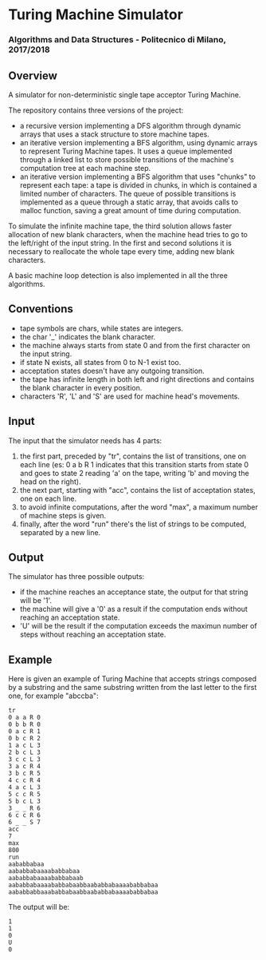 # Turing Machine Simulator

### Algorithms and Data Structures - Politecnico di Milano, 2017/2018

## Overview
A simulator for non-deterministic single tape acceptor Turing Machine.
  
The repository contains three versions of the project: 
- a recursive version implementing a DFS algorithm through dynamic arrays that uses a stack structure to store machine tapes.  
- an iterative version implementing a BFS algorithm, using dynamic arrays to represent Turing Machine tapes. It uses a queue implemented through a linked list to store possible transitions of the machine's computation tree at each machine step.  
- an iterative version implementing a BFS algorithm that uses "chunks" to represent each tape: a tape is divided in chunks, in which is contained a limited number of characters. The queue of possible transitions is implemented as a queue through a static array, that avoids calls to malloc function, saving a great amount of time during computation.

To simulate the infinite machine tape, the third solution allows faster allocation of new blank characters, when the machine head tries to go to the left/right of the input string. In the first and second solutions it is necessary to reallocate the whole tape every time, adding new blank characters.
  
A basic machine loop detection is also implemented in all the three algorithms.  

## Conventions
- tape symbols are chars, while states are integers.
- the char '_' indicates the blank character.
- the machine always starts from state 0 and from the first character on the input string.
- if state N exists, all states from 0 to N-1 exist too.
- acceptation states doesn't have any outgoing transition.
- the tape has infinite length in both left and right directions and contains the blank character in every position.
- characters 'R', 'L' and 'S' are used for machine head's movements.

## Input
The input that the simulator needs has 4 parts:
1. the first part, preceded by "tr", contains the list of transitions, one on each line (es: 0 a b R 1 indicates that this transition starts from state 0 and goes to state 2 reading 'a' on the tape, writing 'b' and moving the head on the right). 
2. the next part, starting with "acc", contains the list of acceptation states, one on each line.
3. to avoid infinite computations, after the word "max", a maximum number of machine steps is given.
4. finally, after the word "run" there's the list of strings to be computed, separated by a new line.

## Output
The simulator has three possible outputs:
- if the machine reaches an acceptance state, the output for that string will be '1'.
- the machine will give a '0' as a result if the computation ends without reaching an acceptation state.
- 'U' will be the result if the computation exceeds the maximun number of steps without reaching an acceptation state. 

## Example
Here is given an example of Turing Machine that accepts strings composed by a substring and the same substring written from the last letter to the first one, for example "abccba":  
```  
tr  
0 a a R 0  
0 b b R 0  
0 a c R 1  
0 b c R 2  
1 a c L 3  
2 b c L 3  
3 c c L 3  
3 a c R 4  
3 b c R 5  
4 c c R 4  
4 a c L 3  
5 c c R 5  
5 b c L 3  
3 _ _ R 6  
6 c c R 6  
6 _ _ S 7  
acc  
7  
max  
800  
run  
aababbabaa  
aababbabaaaababbabaa  
aababbabaaaababbabaab  
aababbabaaaababbabaabbaababbabaaaababbabaa  
aababbabbaaababbabaabbaababbabaaaababbabaa  
```
The output will be:
```
1  
1  
0  
U  
0
```